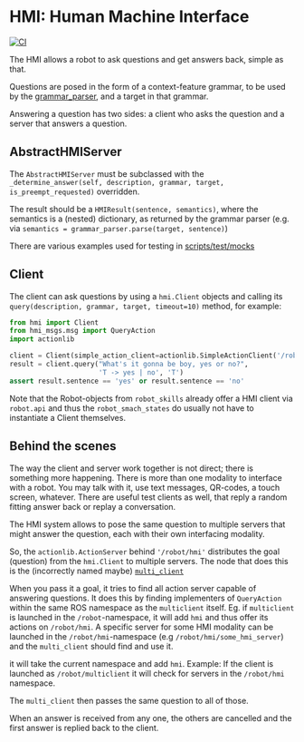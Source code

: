 # HMI: Human Machine Interface

[![CI](https://github.com/tue-robotics/hmi/actions/workflows/main.yml/badge.svg)](https://github.com/tue-robotics/hmi/actions/workflows/main.yml)

The HMI allows a robot to ask questions and get answers back, simple as that.

Questions are posed in the form of a context-feature grammar,
to be used by the [grammar_parser](https://github.com/tue-robotics/grammar_parser/), and a target in that grammar.

Answering a question has two sides: a client who asks the question and a server that answers a question.

## AbstractHMIServer

The `AbstractHMIServer` must be subclassed with the
```_determine_answer(self, description, grammar, target, is_preempt_requested)``` overridden.

The result should be a ```HMIResult(sentence, semantics)```, where the semantics is a (nested) dictionary,
as returned by the grammar parser (e.g. via ```semantics = grammar_parser.parse(target, sentence)```)

There are various examples used for testing in
[scripts/test/mocks](https://github.com/tue-robotics/hmi/tree/master/hmi/test/mocks)

## Client

The client can ask questions by using a ```hmi.Client``` objects and
calling its ```query(description, grammar, target, timeout=10)``` method, for example:

```python
from hmi import Client
from hmi_msgs.msg import QueryAction
import actionlib

client = Client(simple_action_client=actionlib.SimpleActionClient('/robot/hmi', QueryAction))
result = client.query("What's it gonna be boy, yes or no?", 
                      'T -> yes | no', 'T')
assert result.sentence == 'yes' or result.sentence == 'no'
```

Note that the Robot-objects from `robot_skills` already offer a HMI client via `robot.api`
and thus the `robot_smach_states` do usually not have to instantiate a Client themselves.  

## Behind the scenes

The way the client and server work together is not direct; there is something more happening.
There is more than one modality to interface with a robot.
You may talk with it, use text messages, QR-codes, a touch screen, whatever.
There are useful test clients as well, that reply a random fitting answer back or replay a conversation.

The HMI system allows to pose the same question to multiple servers that might answer the question,
each with their own interfacing modality.

So, the `actionlib.ActionServer` behind `'/robot/hmi'` distributes the goal (question) from the `hmi.Client`
to multiple servers.
The node that does this is the (incorrectly named maybe)
[`multi_client`](https://github.com/tue-robotics/hmi/blob/master/hmi/scripts/multi_client)

When you pass it a goal, it tries to find all action server capable of answering questions.
It does this by finding implementers of `QueryAction` within the same ROS namespace as the `multiclient` itself. Eg. if `multiclient` is launched in the `/robot`-namespace, it will add `hmi` and thus offer its actions on `/robot/hmi`. A specific server for some HMI modality can be launched in the `/robot/hmi`-namespace (e.g `/robot/hmi/some_hmi_server`) and the `multi_client` should find and use it.

 it will take the current namespace and add `hmi`. Example:
If the client is launched as `/robot/multiclient` it will check for servers in the `/robot/hmi` namespace.

The `multi_client` then passes the same question to all of those.

When an answer is received from any one, the others are cancelled and
the first answer is replied back to the client.
